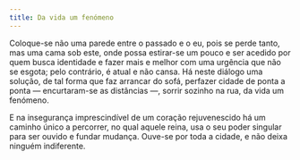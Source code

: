 ```yaml
---
title: Da vida um fenómeno
---
```


Coloque-se não uma parede entre o passado e o eu, pois se perde tanto, mas uma cama sob este, onde possa estirar-se um pouco e ser acedido por quem busca identidade e fazer mais e melhor com uma urgência que não se esgota; pelo contrário, é atual e não cansa. Há neste diálogo uma solução, de tal forma que faz arrancar do sofá, perfazer cidade de ponta a ponta — encurtaram-se as distâncias —, sorrir sozinho na rua, da vida um fenómeno.

E na insegurança imprescindível de um coração rejuvenescido há um caminho único a percorrer, no qual aquele reina, usa o seu poder singular para ser ouvido e fundar mudança. Ouve-se por toda a cidade, e não deixa ninguém indiferente.
